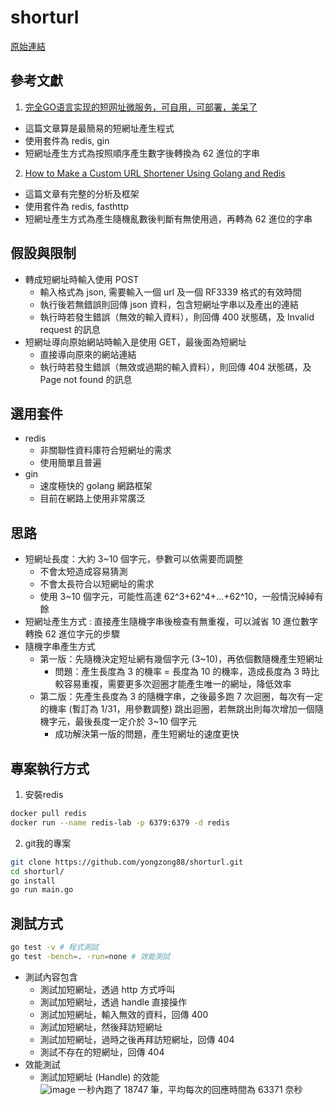 # shorturl
[原始連結](https://boards.greenhouse.io/dcard/jobs/3874841)

## 參考文獻
1. [完全GO语言实现的短网址微服务，可自用，可部署，美呆了](https://zhuanlan.zhihu.com/p/111573621)
  * 這篇文章算是最簡易的短網址產生程式
  * 使用套件為 redis, gin
  * 短網址產生方式為按照順序產生數字後轉換為 62 進位的字串
2. [How to Make a Custom URL Shortener Using Golang and Redis](https://intersog.com/blog/how-to-write-a-custom-url-shortener-using-golang-and-redis/)
  * 這篇文章有完整的分析及框架
  * 使用套件為 redis, fasthttp
  * 短網址產生方式為產生隨機亂數後判斷有無使用過，再轉為 62 進位的字串

## 假設與限制
* 轉成短網址時輸入使用 POST 
  * 輸入格式為 json, 需要輸入一個 url 及一個 RF3339 格式的有效時間
  * 執行後若無錯誤則回傳 json 資料，包含短網址字串以及產出的連結
  * 執行時若發生錯誤（無效的輸入資料），則回傳 400 狀態碼，及 Invalid request 的訊息
* 短網址導向原始網站時輸入是使用 GET，最後面為短網址
  * 直接導向原來的網站連結
  * 執行時若發生錯誤（無效或過期的輸入資料），則回傳 404 狀態碼，及 Page not found 的訊息
## 選用套件
* redis
  * 非關聯性資料庫符合短網址的需求
  * 使用簡單且普遍
* gin
  * 速度極快的 golang 網路框架
  * 目前在網路上使用非常廣泛

## 思路
* 短網址長度：大約 3~10 個字元，參數可以依需要而調整
  * 不會太短造成容易猜測
  * 不會太長符合以短網址的需求
  * 使用 3~10 個字元，可能性高達 62^3+62^4+...+62^10，一般情況綽綽有餘
* 短網址產生方式 : 直接產生隨機字串後檢查有無重複，可以減省 10 進位數字轉換 62 進位字元的步驟
* 隨機字串產生方式
  * 第一版：先隨機決定短址網有幾個字元 (3~10)，再依個數隨機產生短網址
    * 問題：產生長度為 3 的機率 = 長度為 10 的機率，造成長度為 3 時比較容易重複，需要更多次迴圈才能產生唯一的網址，降低效率
  * 第二版：先產生長度為 3 的隨機字串，之後最多跑 7 次迴圈，每次有一定的機率 (暫訂為 1/31，用參數調整) 跳出迴圈，若無跳出則每次增加一個隨機字元，最後長度一定介於 3~10 個字元
    * 成功解決第一版的問題，產生短網址的速度更快
  
## 專案執行方式
1. 安裝redis
```bash
docker pull redis
docker run --name redis-lab -p 6379:6379 -d redis
```
2. git我的專案
```bash
git clone https://github.com/yongzong88/shorturl.git
cd shorturl/
go install
go run main.go
```
## 測試方式
```bash
go test -v # 程式測試
go test -bench=. -run=none # 效能測試
```
* 測試內容包含
  * 測試加短網址，透過 http 方式呼叫
  * 測試加短網址，透過 handle 直接操作
  * 測試加短網址，輸入無效的資料，回傳 400
  * 測試加短網址，然後拜訪短網址
  * 測試加短網址，過時之後再拜訪短網址，回傳 404
  * 測試不存在的短網址，回傳 404
* 效能測試
  * 測試加短網址 (Handle) 的效能   
![image](https://user-images.githubusercontent.com/91168102/161761979-04a98845-3ca1-4ce1-b380-6f3375d8a847.png)
一秒內跑了 18747 筆，平均每次的回應時間為 63371 奈秒
